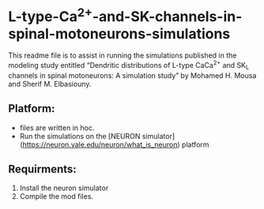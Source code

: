 # L-type-Ca<sup>2+</sup>-and-SK-channels-in-spinal-motoneurons-simulations
This readme file is to assist in running the simulations published in the modeling study entitled “Dendritic distributions of L-type CaCa<sup>2+</sup> and SK<sub>L</sub> channels in spinal motoneurons: A simulation study” by Mohamed H. Mousa and Sherif M. Elbasiouny.

## Platform:
* files are written in hoc. 
* Run the simulations on the  [NEURON simulator] (https://neuron.yale.edu/neuron/what_is_neuron) platform

## Requirments:
1. Install the neuron simulator
2. Compile the mod files.

